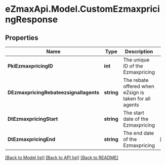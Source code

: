 
# eZmaxApi.Model.CustomEzmaxpricingResponse

## Properties

Name | Type | Description | Notes
------------ | ------------- | ------------- | -------------
**PkiEzmaxpricingID** | **int** | The unique ID of the Ezmaxpricing | 
**DEzmaxpricingRebateezsignallagents** | **string** | The rebate offered when eZsign is taken for all agents | 
**DtEzmaxpricingStart** | **string** | The start date of the Ezmaxpricing | 
**DtEzmaxpricingEnd** | **string** | The end date of the Ezmaxpricing | [optional] 

[[Back to Model list]](../README.md#documentation-for-models)
[[Back to API list]](../README.md#documentation-for-api-endpoints)
[[Back to README]](../README.md)

